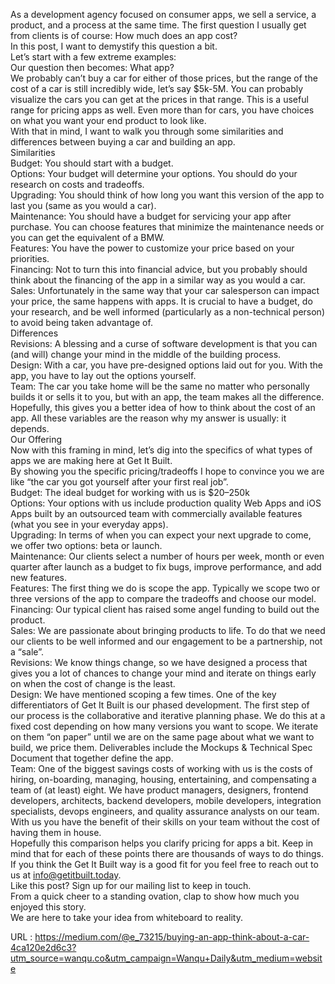   As a development agency focused on consumer apps, we sell a service, a product, and a process at the same time. The first question I usually get from clients is of course: How much does an app cost?  
    In this post, I want to demystify this question a bit.  
    Let’s start with a few extreme examples:  
    Our question then becomes: What app?  
    We probably can’t buy a car for either of those prices, but the range of the cost of a car is still incredibly wide, let’s say $5k-5M. You can probably visualize the cars you can get at the prices in that range. This is a useful range for pricing apps as well. Even more than for cars, you have choices on what you want your end product to look like.  
    With that in mind, I want to walk you through some similarities and differences between buying a car and building an app.  
    Similarities  
    Budget: You should start with a budget.  
    Options: Your budget will determine your options. You should do your research on costs and tradeoffs.  
    Upgrading: You should think of how long you want this version of the app to last you (same as you would a car).  
    Maintenance: You should have a budget for servicing your app after purchase. You can choose features that minimize the maintenance needs or you can get the equivalent of a BMW.  
    Features: You have the power to customize your price based on your priorities.  
    Financing: Not to turn this into financial advice, but you probably should think about the financing of the app in a similar way as you would a car.  
    Sales: Unfortunately in the same way that your car salesperson can impact your price, the same happens with apps. It is crucial to have a budget, do your research, and be well informed (particularly as a non-technical person) to avoid being taken advantage of.  
    Differences  
    Revisions: A blessing and a curse of software development is that you can (and will) change your mind in the middle of the building process.  
    Design: With a car, you have pre-designed options laid out for you. With the app, you have to lay out the options yourself.  
    Team: The car you take home will be the same no matter who personally builds it or sells it to you, but with an app, the team makes all the difference.  
    Hopefully, this gives you a better idea of how to think about the cost of an app. All these variables are the reason why my answer is usually: it depends.  
    Our Offering  
    Now with this framing in mind, let’s dig into the specifics of what types of apps we are making here at Get It Built.  
    By showing you the specific pricing/tradeoffs I hope to convince you we are like “the car you got yourself after your first real job”.  
    Budget: The ideal budget for working with us is $20–250k  
    Options: Your options with us include production quality Web Apps and iOS Apps built by an outsourced team with commercially available features (what you see in your everyday apps).  
    Upgrading: In terms of when you can expect your next upgrade to come, we offer two options: beta or launch.  
    Maintenance: Our clients select a number of hours per week, month or even quarter after launch as a budget to fix bugs, improve performance, and add new features.  
    Features: The first thing we do is scope the app. Typically we scope two or three versions of the app to compare the tradeoffs and choose our model.  
    Financing: Our typical client has raised some angel funding to build out the product.  
    Sales: We are passionate about bringing products to life. To do that we need our clients to be well informed and our engagement to be a partnership, not a “sale”.  
    Revisions: We know things change, so we have designed a process that gives you a lot of chances to change your mind and iterate on things early on when the cost of change is the least.  
    Design: We have mentioned scoping a few times. One of the key differentiators of Get It Built is our phased development. The first step of our process is the collaborative and iterative planning phase. We do this at a fixed cost depending on how many versions you want to scope. We iterate on them “on paper” until we are on the same page about what we want to build, we price them. Deliverables include the Mockups & Technical Spec Document that together define the app.  
    Team: One of the biggest savings costs of working with us is the costs of hiring, on-boarding, managing, housing, entertaining, and compensating a team of (at least) eight. We have product managers, designers, frontend developers, architects, backend developers, mobile developers, integration specialists, devops engineers, and quality assurance analysts on our team. With us you have the benefit of their skills on your team without the cost of having them in house.  
    Hopefully this comparison helps you clarify pricing for apps a bit. Keep in mind that for each of these points there are thousands of ways to do things. If you think the Get It Built way is a good fit for you feel free to reach out to us at info@getitbuilt.today.  
    Like this post? Sign up for our mailing list to keep in touch.  
    From a quick cheer to a standing ovation, clap to show how much you enjoyed this story.  
    We are here to take your idea from whiteboard to reality.  
    
  URL : https://medium.com/@e_73215/buying-an-app-think-about-a-car-4ca120e2d6c3?utm_source=wanqu.co&utm_campaign=Wanqu+Daily&utm_medium=website